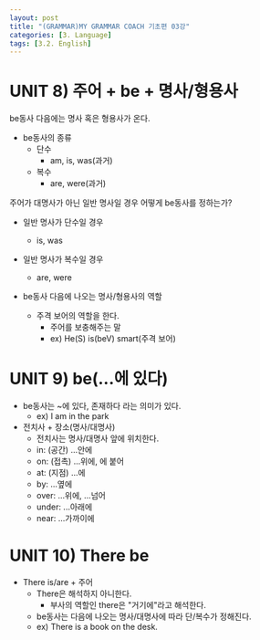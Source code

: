 ```yaml
---
layout: post
title: "(GRAMMAR)MY GRAMMAR COACH 기초편 03강"
categories: [3. Language]
tags: [3.2. English]
---
```


# UNIT 8) 주어 + be + 명사/형용사

be동사 다음에는 명사 혹은 형용사가 온다.

* be동사의 종류
    * 단수
        * am, is, was(과거)
    * 복수
        * are, were(과거)

주어가 대명사가 아닌 일반 명사일 경우 어떻게 be동사를 정하는가?

* 일반 명사가 단수일 경우
    * is, was
* 일반 명사가 복수일 경우
    * are, were

* be동사 다음에 나오는 명사/형용사의 역할
    * 주격 보어의 역할을 한다.
        * 주어를 보충해주는 말
        * ex) He(S) is(beV) smart(주격 보어)

# UNIT 9) be(...에 있다)

* be동사는 ~에 있다, 존재하다 라는 의미가 있다.
    * ex) I am in the park
* 전치사 + 장소(명사/대명사)
    * 전치사는 명사/대명사 앞에 위치한다.
    * in: (공간) ...안에
    * on: (접촉) ...위에, 에 붙어
    * at: (지점) ...에
    * by: ...옆에
    * over: ...위에, ...넘어
    * under: ...아래에
    * near: ...가까이에

# UNIT 10) There be

* There is/are + 주어
    * There은 해석하지 아니한다.
        * 부사의 역할인 there은 "거기에"라고 해석한다.
    * be동사는 다음에 나오는 명사/대명사에 따라 단/복수가 정해진다.
    * ex) There is a book on the desk.